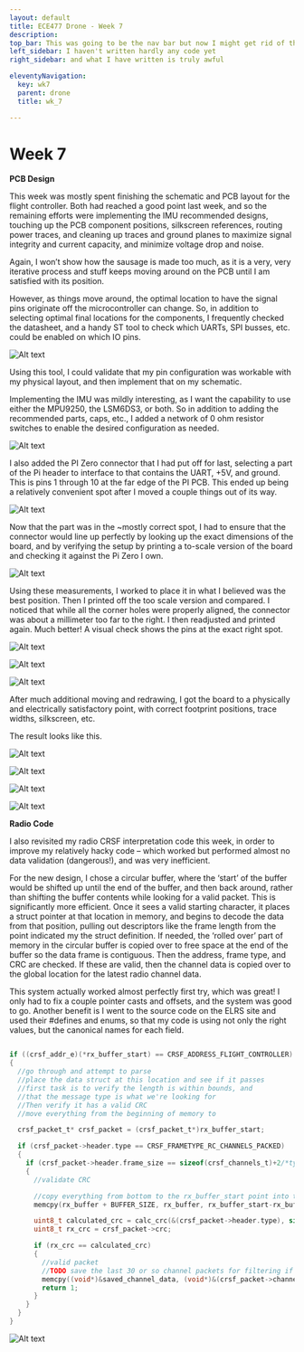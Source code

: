 ```yaml
---
layout: default
title: ECE477 Drone - Week 7
description:
top_bar: This was going to be the nav bar but now I might get rid of this lol.
left_sidebar: I haven't written hardly any code yet
right_sidebar: and what I have written is truly awful

eleventyNavigation:
  key: wk7
  parent: drone
  title: wk_7

---
```


# Week 7

**PCB Design**

This week was mostly spent finishing the schematic and PCB layout for the flight controller. Both had reached a good point last week, and so the remaining efforts were implementing the IMU recommended designs, touching up the PCB component positions, silkscreen references, routing power traces, and cleaning up traces and ground planes to maximize signal integrity and current capacity, and minimize voltage drop and noise.

Again, I won’t show how the sausage is made too much, as it is a very, very iterative process and stuff keeps moving around on the PCB until I am satisfied with its position.

However, as things move around, the optimal location to have the signal pins originate off the microcontroller can change. So, in addition to selecting optimal final locations for the components, I frequently checked the datasheet, and a handy ST tool to check which UARTs, SPI busses, etc. could be enabled on which IO pins.

![Alt text](image.png "STM32F446 pin mappings")

Using this tool, I could validate that my pin configuration was workable with my physical layout, and then implement that on my schematic.

Implementing the IMU was mildly interesting, as I want the capability to use either the MPU9250, the LSM6DS3, or both. So in addition to adding the recommended parts, caps, etc., I added a network of 0 ohm resistor switches to enable the desired configuration as needed.

![Alt text](image-1.png "Dual IMU configuration")

I also added the PI Zero connector that I had put off for last, selecting a part of the Pi header to interface to that contains the UART, +5V, and ground. This is pins 1 through 10 at the far edge of the PI PCB. This ended up being a relatively convenient spot after I moved a couple things out of its way.

![Alt text](image-2.png "Pi Zero pinout")

Now that the part was in the ~mostly correct spot, I had to ensure that the connector would line up perfectly by looking up the exact dimensions of the board, and by verifying the setup by printing a to-scale version of the board and checking it against the Pi Zero I own.

![Alt text](image-3.png "Pi Zero dimensions")

Using these measurements, I worked to place it in what I believed was the best position. Then I printed off the too scale version and compared. I noticed that while all the corner holes were properly aligned, the connector was about a millimeter too far to the right. I then readjusted and printed again. Much better! A visual check shows the pins at the exact right spot.

![Alt text](image-4.png "PCB drill and borders plot")

![Alt text](image-5.png)

![Alt text](image-6.png "PCB size comparison")

After much additional moving and redrawing, I got the board to a physically and electrically satisfactory point, with correct footprint positions, trace widths, silkscreen, etc.

The result looks like this.

![Alt text](image-7.png)

![Alt text](image-8.png)

![Alt text](image-9.png)

![Alt text](image-10.png)

**Radio Code**

I also revisited my radio CRSF interpretation code this week, in order to improve my relatively hacky code – which worked but performed almost no data validation (dangerous!), and was very inefficient.

For the new design, I chose a circular buffer, where the ‘start’ of the buffer would be shifted up until the end of the buffer, and then back around, rather than shifting the buffer contents while looking for a valid packet. This is significantly more efficient. Once it sees a valid starting character, it places a struct pointer at that location in memory, and begins to decode the data from that position, pulling out descriptors like the frame length from the point indicated my the struct definition. If needed, the ‘rolled over’ part of memory in the circular buffer is copied over to free space at the end of the buffer so the data frame is contiguous. Then the address, frame type, and CRC are checked. If these are valid, then the channel data is copied over to the global location for the latest radio channel data.

This system actually worked almost perfectly first try, which was great! I only had to fix a couple pointer casts and offsets, and the system was good to go. Another benefit is I went to the source code on the ELRS site and used their #defines and enums, so that my code is using not only the right values, but the canonical names for each field.

```c

if ((crsf_addr_e)(*rx_buffer_start) == CRSF_ADDRESS_FLIGHT_CONTROLLER)
{
  //go through and attempt to parse
  //place the data struct at this location and see if it passes
  //first task is to verify the length is within bounds, and
  //that the message type is what we're looking for
  //Then verify it has a valid CRC
  //move everything from the beginning of memory to

  crsf_packet_t* crsf_packet = (crsf_packet_t*)rx_buffer_start;

  if (crsf_packet->header.type == CRSF_FRAMETYPE_RC_CHANNELS_PACKED)
  {
    if (crsf_packet->header.frame_size == sizeof(crsf_channels_t)+2/*type, crc, and payload*/)
    {
      //validate CRC

      //copy everything from bottom to the rx_buffer_start point into the upper half of the array to make it contiguous
      memcpy(rx_buffer + BUFFER_SIZE, rx_buffer, rx_buffer_start-rx_buffer);

      uint8_t calculated_crc = calc_crc(&(crsf_packet->header.type), sizeof(crsf_channels_t)+1/*don't include the CRC in the CRC calc haha*/);
      uint8_t rx_crc = crsf_packet->crc;

      if (rx_crc == calculated_crc)
      {
        //valid packet
        //TODO save the last 30 or so channel packets for filtering if needed
        memcpy((void*)&saved_channel_data, (void*)&(crsf_packet->channels), sizeof(crsf_channels_t));
        return 1;
      }
    }
  }
}

```

![Alt text](image-12.png "Data streaming in")
